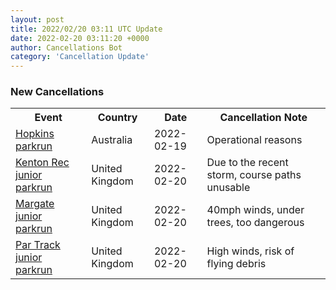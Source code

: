 ```yaml
---
layout: post
title: 2022/02/20 03:11 UTC Update
date: 2022-02-20 03:11:20 +0000
author: Cancellations Bot
category: 'Cancellation Update'
---
```


<h3>New Cancellations</h3>
<div class='hscrollable'>
<table style='width: 100%'>
    <tr>
        <th>Event</th>
        <th>Country</th>
        <th>Date</th>
        <th>Cancellation Note</th>
    </tr>
    <tr>
        <td><a href="">Hopkins parkrun</a></td>
        <td>Australia</td>
        <td>2022-02-19</td>
        <td>Operational reasons</td>
    </tr>
    <tr>
        <td><a href="https://www.parkrun.org.uk/kentonrec-juniors">Kenton Rec junior parkrun</a></td>
        <td>United Kingdom</td>
        <td>2022-02-20</td>
        <td>Due to the recent storm, course paths unusable</td>
    </tr>
    <tr>
        <td><a href="https://www.parkrun.org.uk/margate-juniors">Margate junior parkrun</a></td>
        <td>United Kingdom</td>
        <td>2022-02-20</td>
        <td>40mph winds, under trees, too dangerous</td>
    </tr>
    <tr>
        <td><a href="https://www.parkrun.org.uk/partrack-juniors">Par Track junior parkrun</a></td>
        <td>United Kingdom</td>
        <td>2022-02-20</td>
        <td>High winds, risk of flying debris</td>
    </tr>
</table>
</div>
